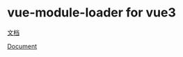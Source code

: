 # vue-module-loader for vue3

[文档](https://mqhe2007.github.io/vue-module-loader-doc/)

[Document](https://mqhe2007.github.io/vue-module-loader-doc/)
